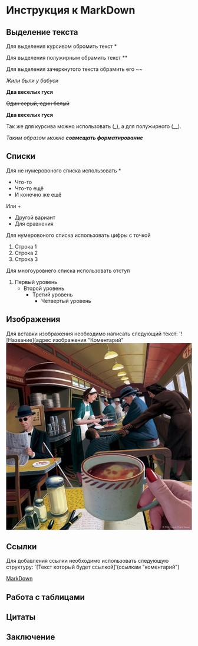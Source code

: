 # Инструкция к MarkDown

## Выделение текста

Для выделения курсивом обромить текст *

Для выделения полужирным обрамить текст **

Для выделения зачеркнутого текста обрамить его ~~

*Жили были у бабуси*

**Два веселых гуся**

~~Один серый, один белый~~

**Два веселых гуся**

Так же для курсива можно использовать (_), а для полужирного (__).

_Таким образом можно **совмещать форматирование**_

## Списки

Для не нумеровоного списка использовать *

* Что-то
* Что-то ещё
* И конечно же ещё

Или  +

+ Другой вариант
+ Для сравнения

Для нумеровоного списка использовать цифры с точкой

1. Строка 1
2. Строка 2
3. Строка 3

Для многоуровнего списка использовать отступ

1. Первый уровень
    * Второй уровень
        * Третий уровень
            * Четвертый уровень

## Изображения

Для вставки изображения необходимо написать следующий текст:
'![Название](адрес изображения "Коментарий"
![Horor](2.jpg "Что-то тут не так")

## Ссылки

Для добавления ссылки необходимо использовать следующую структуру: `[Текст который будет ссылкой]'(ссылкам "коментарий")

[MarkDown](https://ru.markdown.net.br/ "Большая инструкция к MD")
## Работа с таблицами

## Цитаты

## Заключение
